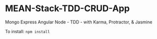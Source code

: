 # MEAN-Stack-TDD-CRUD-App
Mongo Express Angular Node - TDD - with Karma, Protractor, & Jasmine

To install: `npm install`

